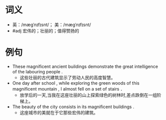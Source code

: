 # 词义
- 英：/mæɡˈnɪfɪsnt/； 美：/mæɡˈnɪfɪsnt/
- #adj 宏伟的；壮丽的；值得赞扬的
# 例句
- These magnificent ancient buildings demonstrate the great intelligence of the labouring people .
	- 这些壮丽的古代建筑显示了劳动人民的高度智慧。
- One day after school , while exploring the green woods of this magnificent mountain , I almost fell on a set of stairs ．
	- 放学后的一天,当我在这座壮丽的山上探索绿色的树林时,差点跌倒在一组阶梯上。
- The beauty of the city consists in its magnificent buildings .
	- 这座城市的美就在于它那些宏伟的建筑。
